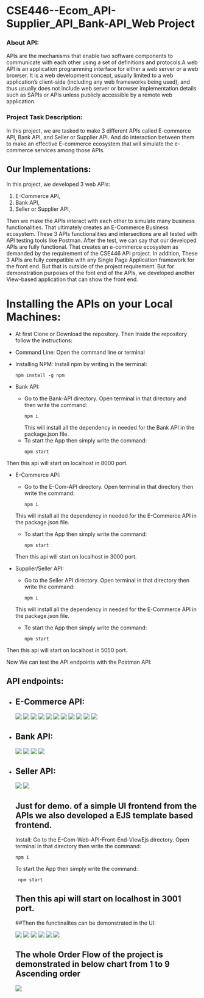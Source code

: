 # CSE446--Ecom_API-Supplier_API_Bank-API_Web Project
### About API:

APIs are the mechanisms that enable two software components to communicate with each other using a set of
definitions and protocols.A web API is an application programming interface for either a web server or a web
browser. It is a web development concept, usually limited to a web application’s client-side (including any web
frameworks being used), and thus usually does not include web server or browser implementation details such as
SAPIs or APIs unless publicly accessible by a remote web application.

### Project Task Description:

In this project, we are tasked to make 3 different APIs called E-commerce API, Bank API, and Seller or Supplier API. 
And do interaction between them to make an effective E-commerce ecosystem that will simulate the e-commerce services among those APIs.

## Our Implementations:

In this project, we developed 3 web APIs:
1. E-Commerce API, 
2. Bank API,
3. Seller or Supplier API,

Then we make the APIs interact with each other to simulate many business functionalities. That ultimately creates an E-Commerce Business ecosystem. These 3
APIs functionalities and intersections are all tested with API testing tools like Postman.  After the test, we can
say that our developed APIs are fully functional. That creates an e-commerce ecosystem as demanded by the
requirement of the CSE446 API project. In addition, These 3 APIs are fully compatible with any Single Page
Application framework for the front end. But that is outside of the project requirement. But for demonstration
purposes of the font end of the APIs, we developed another View-based application that can show the front end.




# Installing the APIs on your Local Machines:
- At first Clone or Download the repository. Then Inside the repository follow the instructions:
- Command Line: Open the command line or terminal

- Installing NPM: Install npm by writing in the terminal:
  ```
  npm install -g npm
  ```
  
- Bank API: 

  - Go to the Bank-API directory. Open terminal in that directory and then write the command:
     ```
     npm i
     ```
     This will install all the dependency in needed for the Bank API in the package.json file.
  - To start the App then simply write the command:
      ```
      npm start
      ```
 Then this api will start on localhost in 8000 port.
     
 - E-Commerce API:
 
    - Go to the E-Com-API directory. Open terminal in that directory then write the command:
      ```
      npm i
      ```
     This will install all the dependency in needed for the E-Commerce API in the package.json file.
    - To start the App then simply write the command:
       ```
       npm start
       ```
   Then this api will start on localhost in 3000 port.
   
 - Supplier/Seller API:
    
 
    - Go to the Seller API directory. Open terminal in that directory then write the command:
       ```
       npm i
       ```
     This will install all the dependency in needed for the E-Commerce API in the package.json file.
    - To start the App then simply write the command:
       ```
       npm start
       ```
  Then this api will start on localhost in 5050 port.
  
  Now We can test the API endpoints with the Postman API:
  
  ## API endpoints:
  
   - ## E-Commerce API:
   
   
     <img src="ss/signup.PNG"/>
     <img src="ss/login.PNG"/>
     <img src="ss/logout.PNG"/>
     <img src="ss/viewALL.PNG"/>
     <img src="ss/product_description.PNG"/>
     <img src="ss/addCart.PNG"/>
     <img src="ss/deleteCart.PNG"/>
     <img src="ss/viewCart.PNG"/>
     <img src="ss/createOrder.PNG"/>
     <img src="ss/getorders.PNG"/>
     <img src="ss/getallOrders.PNG"/>
     
     
   - ## Bank API:
   
      <img src="ss/add_bank_user.PNG"/>
      <img src="ss/checkBalance.PNG"/>
      <img src="ss/transaction_req.PNG"/>
      <img src="ss/transaction_confirmation.PNG"/>
      
      
   - ## Seller API:
        
      <img src="ss/addSupplierProduct.PNG"/>
      <img src="ss/productDelivaryRequest.PNG"/>
         
  
  
     ## Just for demo. of a simple UI frontend from the APIs we also developed a EJS template based frontend.
      Install:
        Go to the E-Com-Web-API-Front-End-ViewEjs directory. Open terminal in that directory then write the command:
        
        
        ```
        npm i
        ```

     To start the App then simply write the command:
    
        ```
         npm start
        ```
         
     ## Then this api will start on localhost in 3001 port.
   
     ##Then the functinalites can be demonstrated in the UI:
     
     <img src="ss2/signup.PNG"/>
     <img src="ss2/email_ham.png"/>
     <img src="ss2/homePage.PNG"/>
     <img src="ss2/product description.PNG"/>
     <img src="ss2/cart.PNG"/>
     <img src="ss2/orders.PNG"/>
     
     ## The whole Order Flow of the project is demonstrated in below chart from 1 to 9 Ascending order
    
       <img src="ss2/wholeFlow.PNG"/>
     
     
     
     
       
   
 
     

  
  

